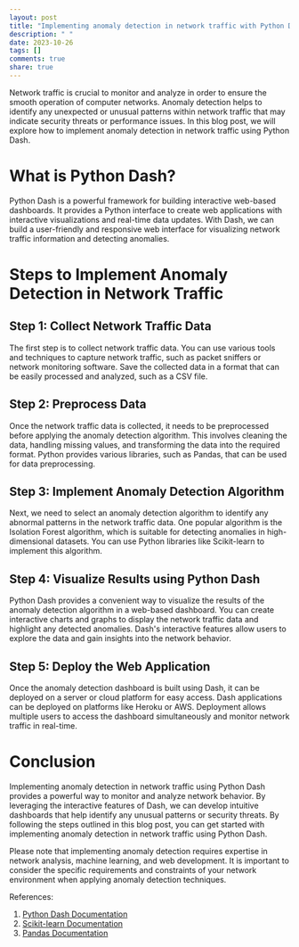 ```yaml
---
layout: post
title: "Implementing anomaly detection in network traffic with Python Dash"
description: " "
date: 2023-10-26
tags: []
comments: true
share: true
---
```


Network traffic is crucial to monitor and analyze in order to ensure the smooth operation of computer networks. Anomaly detection helps to identify any unexpected or unusual patterns within network traffic that may indicate security threats or performance issues. In this blog post, we will explore how to implement anomaly detection in network traffic using Python Dash.

# What is Python Dash?

Python Dash is a powerful framework for building interactive web-based dashboards. It provides a Python interface to create web applications with interactive visualizations and real-time data updates. With Dash, we can build a user-friendly and responsive web interface for visualizing network traffic information and detecting anomalies.

# Steps to Implement Anomaly Detection in Network Traffic

## Step 1: Collect Network Traffic Data

The first step is to collect network traffic data. You can use various tools and techniques to capture network traffic, such as packet sniffers or network monitoring software. Save the collected data in a format that can be easily processed and analyzed, such as a CSV file.

## Step 2: Preprocess Data

Once the network traffic data is collected, it needs to be preprocessed before applying the anomaly detection algorithm. This involves cleaning the data, handling missing values, and transforming the data into the required format. Python provides various libraries, such as Pandas, that can be used for data preprocessing.

## Step 3: Implement Anomaly Detection Algorithm

Next, we need to select an anomaly detection algorithm to identify any abnormal patterns in the network traffic data. One popular algorithm is the Isolation Forest algorithm, which is suitable for detecting anomalies in high-dimensional datasets. You can use Python libraries like Scikit-learn to implement this algorithm.

## Step 4: Visualize Results using Python Dash

Python Dash provides a convenient way to visualize the results of the anomaly detection algorithm in a web-based dashboard. You can create interactive charts and graphs to display the network traffic data and highlight any detected anomalies. Dash's interactive features allow users to explore the data and gain insights into the network behavior.

## Step 5: Deploy the Web Application

Once the anomaly detection dashboard is built using Dash, it can be deployed on a server or cloud platform for easy access. Dash applications can be deployed on platforms like Heroku or AWS. Deployment allows multiple users to access the dashboard simultaneously and monitor network traffic in real-time.

# Conclusion

Implementing anomaly detection in network traffic using Python Dash provides a powerful way to monitor and analyze network behavior. By leveraging the interactive features of Dash, we can develop intuitive dashboards that help identify any unusual patterns or security threats. By following the steps outlined in this blog post, you can get started with implementing anomaly detection in network traffic using Python Dash.

Please note that implementing anomaly detection requires expertise in network analysis, machine learning, and web development. It is important to consider the specific requirements and constraints of your network environment when applying anomaly detection techniques.

References:
1. [Python Dash Documentation](https://dash.plotly.com/)
2. [Scikit-learn Documentation](https://scikit-learn.org/)
3. [Pandas Documentation](https://pandas.pydata.org/)